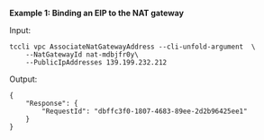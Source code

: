 **Example 1: Binding an EIP to the NAT gateway**



Input: 

```
tccli vpc AssociateNatGatewayAddress --cli-unfold-argument  \
    --NatGatewayId nat-mdbjfr0y\
    --PublicIpAddresses 139.199.232.212
```

Output: 
```
{
    "Response": {
        "RequestId": "dbffc3f0-1807-4683-89ee-2d2b96425ee1"
    }
}
```

